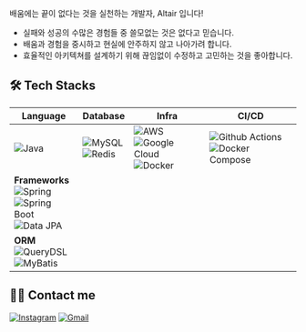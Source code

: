 <p>배움에는 끝이 없다는 것을 실천하는 개발자, Altair 입니다!</p>

- 실패와 성공의 수많은 경험들 중 쓸모없는 것은 없다고 믿습니다.
- 배움과 경험을 중시하고 현실에 안주하지 않고 나아가려 합니다.
- 효율적인 아키텍쳐를 설계하기 위해 끊임없이 수정하고 고민하는 것을 좋아합니다.

## 🛠 Tech Stacks
| Language | Database | Infra | CI/CD |
|----------|----------|-------|-------|
| ![Java](https://img.shields.io/badge/Java-007396?style=flat&logo=java&logoColor=white) <br>| ![MySQL](https://img.shields.io/badge/MySQL-4479A1?style=flat&logo=mysql&logoColor=white) <br> ![Redis](https://img.shields.io/badge/Redis-DC382D?style=flat&logo=redis&logoColor=white) | ![AWS](https://img.shields.io/badge/AWS-232F3E?style=flat&logo=amazon-aws&logoColor=white) <br> ![Google Cloud](https://img.shields.io/badge/Google%20Cloud-4285F4?style=flat&logo=google-cloud&logoColor=white) <br> ![Docker](https://img.shields.io/badge/Docker-2496ED?style=flat&logo=docker&logoColor=white) | ![Github Actions](https://img.shields.io/badge/Github%20Actions-2088FF?style=flat&logo=github-actions&logoColor=white) <br> ![Docker Compose](https://img.shields.io/badge/Docker%20Compose-2496ED?style=flat&logo=docker&logoColor=white) |
| **Frameworks** <br> ![Spring](https://img.shields.io/badge/Spring-6DB33F?style=flat&logo=spring&logoColor=white) <br> ![Spring Boot](https://img.shields.io/badge/Spring%20Boot-6DB33F?style=flat&logo=spring-boot&logoColor=white) <br> ![Data JPA](https://img.shields.io/badge/JPA-007396?style=flat&logo=hibernate&logoColor=white) | | | |
| **ORM** <br> ![QueryDSL](https://img.shields.io/badge/QueryDSL-009688?style=flat) <br> ![MyBatis](https://img.shields.io/badge/MyBatis-0052CC?style=flat) | | | |


## 👩‍💻 Contact me

[![Instagram](https://img.shields.io/badge/Instagram-E4405F?style=flat&logo=instagram&logoColor=white)](https://instagram.com/tx_.hxn)
[![Gmail](https://img.shields.io/badge/Gmail-EA4335?style=flat&logo=gmail&logoColor=white)](mailto:th053880@gmail.com)
